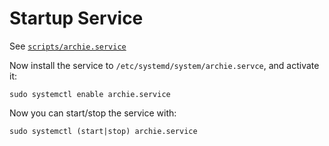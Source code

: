 # Startup Service

See [`scripts/archie.service`](https://github.com/charlesreid1/uncle-archie/blob/master/scripts/archie.service)

Now install the service to `/etc/systemd/system/archie.servce`,
and activate it:

```
sudo systemctl enable archie.service
```

Now you can start/stop the service with:

```
sudo systemctl (start|stop) archie.service
```

